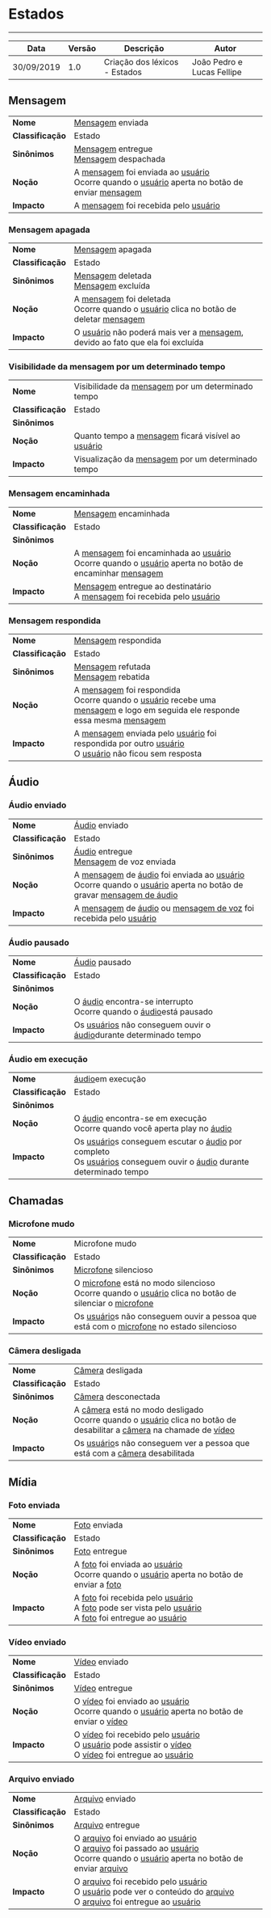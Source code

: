 # Estados
---

| Data | Versão | Descrição | Autor |
| --- | --- | --- | --- |
| 30/09/2019 | 1.0 | Criação dos léxicos - Estados  | João Pedro e Lucas Fellipe |

## **Mensagem**

|           |               |
|-----------|---------------|
| **Nome**  |   [Mensagem](/docs/modeling/lexicos/objects?id=mensagem) enviada    |
| **Classificação** | Estado |
| **Sinônimos** | [Mensagem](/docs/modeling/lexicos/objects?id=mensagem) entregue <br> [Mensagem](/docs/modeling/lexicos/objects?id=mensagem) despachada|
| **Noção**     | A [mensagem](/docs/modeling/lexicos/objects?id=mensagem) foi enviada ao [usuário](/docs/modeling/lexicos/objects?id=usuário) <br> Ocorre quando o [usuário](/docs/modeling/lexicos/objects?id=usuário) aperta no botão de enviar [mensagem](/docs/modeling/lexicos/objects?id=mensagem) |
| **Impacto**   | A [mensagem](/docs/modeling/lexicos/objects?id=mensagem) foi recebida pelo [usuário](/docs/modeling/lexicos/objects?id=usuário) |

### Mensagem apagada
|           |               |
|-----------|---------------|
| **Nome**  |   [Mensagem](/docs/modeling/lexicos/objects?id=mensagem) apagada    |
| **Classificação** | Estado |
| **Sinônimos** | [Mensagem](/docs/modeling/lexicos/objects?id=mensagem) deletada <br> [Mensagem](/docs/modeling/lexicos/objects?id=mensagem) excluída |
| **Noção**     | A [mensagem](/docs/modeling/lexicos/objects?id=mensagem) foi deletada <br> Ocorre quando o [usuário](/docs/modeling/lexicos/objects?id=usuário) clica no botão de deletar [mensagem](/docs/modeling/lexicos/objects?id=mensagem) |
| **Impacto**   | O [usuário](/docs/modeling/lexicos/objects?id=usuário) não poderá mais ver a [mensagem](/docs/modeling/lexicos/objects?id=mensagem), devido ao fato que ela foi excluída |

### Visibilidade da mensagem por um determinado tempo
|           |               |
|-----------|---------------|
| **Nome**  | Visibilidade da [mensagem](/docs/modeling/lexicos/objects?id=mensagem) por um determinado tempo |
| **Classificação** | Estado |
| **Sinônimos** |  |
| **Noção**     | Quanto tempo a [mensagem](/docs/modeling/lexicos/objects?id=mensagem) ficará visível ao [usuário](/docs/modeling/lexicos/objects?id=usuário) |
| **Impacto**   | Visualização da [mensagem](/docs/modeling/lexicos/objects?id=mensagem) por um determinado tempo |

### Mensagem encaminhada
|           |               |
|-----------|---------------|
| **Nome**  |   [Mensagem](/docs/modeling/lexicos/objects?id=mensagem) encaminhada    |
| **Classificação** | Estado |
| **Sinônimos** |  |
| **Noção**     | A [mensagem](/docs/modeling/lexicos/objects?id=mensagem) foi encaminhada ao [usuário](/docs/modeling/lexicos/objects?id=usuário) <br> Ocorre quando o [usuário](/docs/modeling/lexicos/objects?id=usuário) aperta no botão de encaminhar [mensagem](/docs/modeling/lexicos/objects?id=mensagem) |
| **Impacto**   | [Mensagem](/docs/modeling/lexicos/objects?id=mensagem) entregue ao destinatário <br> A [mensagem](/docs/modeling/lexicos/objects?id=mensagem) foi recebida pelo [usuário](/docs/modeling/lexicos/objects?id=usuário) |


### Mensagem respondida
|           |               |
|-----------|---------------|
| **Nome**  |   [Mensagem](/docs/modeling/lexicos/objects?id=mensagem) respondida    |
| **Classificação** | Estado |
| **Sinônimos** | [Mensagem](/docs/modeling/lexicos/objects?id=mensagem) refutada <br> [Mensagem](/docs/modeling/lexicos/objects?id=mensagem) rebatida |
| **Noção**     | A [mensagem](/docs/modeling/lexicos/objects?id=mensagem) foi respondida <br> Ocorre quando o [usuário](/docs/modeling/lexicos/objects?id=usuário) recebe uma [mensagem](/docs/modeling/lexicos/objects?id=mensagem) e logo em seguida ele responde essa mesma [mensagem](/docs/modeling/lexicos/objects?id=mensagem) |
| **Impacto**   | A [mensagem](/docs/modeling/lexicos/objects?id=mensagem) enviada pelo [usuário](/docs/modeling/lexicos/objects?id=usuário) foi respondida por outro [usuário](/docs/modeling/lexicos/objects?id=usuário) <br> O [usuário](/docs/modeling/lexicos/objects?id=usuário) não ficou sem resposta |

## **Áudio**

### Áudio enviado
|           |               |
|-----------|---------------|
| **Nome**  |   [Áudio](/docs/modeling/lexicos/objects?id=áudio) enviado    |
| **Classificação** | Estado |
| **Sinônimos** | [Áudio](/docs/modeling/lexicos/objects?id=áudio) entregue <br> [Mensagem](/docs/modeling/lexicos/objects?id=mensagem) de voz enviada|
| **Noção**     | A [mensagem](/docs/modeling/lexicos/objects?id=mensagem) de [áudio](/docs/modeling/lexicos/objects?id=áudio) foi enviada ao [usuário](/docs/modeling/lexicos/objects?id=usuário) <br> Ocorre quando o [usuário](/docs/modeling/lexicos/objects?id=usuário) aperta no botão de gravar [mensagem de áudio](/docs/modeling/lexicos/objects?id=áudio) |
| **Impacto**   | A [mensagem](/docs/modeling/lexicos/objects?id=mensagem) de [áudio](/docs/modeling/lexicos/objects?id=áudio) ou [mensagem de voz](/docs/modeling/lexicos/objects?id=áudio) foi recebida pelo [usuário](/docs/modeling/lexicos/objects?id=usuário) |

### Áudio pausado
|           |               |
|-----------|---------------|
| **Nome**  |   [Áudio](/docs/modeling/lexicos/objects?id=áudio) pausado    |
| **Classificação** | Estado |
| **Sinônimos** | |
| **Noção**     | O [áudio](/docs/modeling/lexicos/objects?id=áudio) encontra-se interrupto <br> Ocorre quando o [áudio](/docs/modeling/lexicos/objects?id=áudio)está pausado |
| **Impacto**   | Os [usuários](/docs/modeling/lexicos/objects?id=usuário) não conseguem ouvir o [áudio](/docs/modeling/lexicos/objects?id=áudio)durante determinado tempo |

### Áudio em execução
|           |               |
|-----------|---------------|
| **Nome**  |   [áudio](/docs/modeling/lexicos/objects?id=áudio)em execução    |
| **Classificação** | Estado |
| **Sinônimos** | |
| **Noção**     | O [áudio](/docs/modeling/lexicos/objects?id=áudio) encontra-se em execução <br> Ocorre quando você aperta play no [áudio](/docs/modeling/lexicos/objects?id=áudio) |
| **Impacto**   | Os [usuário](/docs/modeling/lexicos/objects?id=usuário)s conseguem escutar o [áudio](/docs/modeling/lexicos/objects?id=áudio) por completo <br> Os [usuários](/docs/modeling/lexicos/objects?id=usuário) conseguem ouvir o [áudio](/docs/modeling/lexicos/objects?id=áudio) durante determinado tempo |

## **Chamadas**

### Microfone mudo
|           |               |
|-----------|---------------|
| **Nome**  |   Microfone mudo   |
| **Classificação** | Estado |
| **Sinônimos** | [Microfone](/docs/modeling/lexicos/objects?id=microfone) silencioso |
| **Noção**     | O [microfone](/docs/modeling/lexicos/objects?id=microfone) está no modo silencioso <br> Ocorre quando o [usuário](/docs/modeling/lexicos/objects?id=usuário) clica no botão de silenciar o [microfone](/docs/modeling/lexicos/objects?id=microfone) |
| **Impacto**   | Os [usuário](/docs/modeling/lexicos/objects?id=usuário)s não conseguem ouvir a pessoa que está com o [microfone](/docs/modeling/lexicos/objects?id=microfone) no estado silencioso |

### Câmera desligada
|           |               |
|-----------|---------------|
| **Nome**  |   [Câmera](/docs/modeling/lexicos/objects?id=câmera) desligada    |
| **Classificação** | Estado |
| **Sinônimos** | [Câmera](/docs/modeling/lexicos/objects?id=câmera) desconectada |
| **Noção**     | A [câmera](/docs/modeling/lexicos/objects?id=câmera) está no modo desligado <br> Ocorre quando o [usuário](/docs/modeling/lexicos/objects?id=usuário) clica no botão de desabilitar a [câmera](/docs/modeling/lexicos/objects?id=câmera) na chamade de [vídeo](/docs/modeling/lexicos/objects?id=vídeo) |
| **Impacto**   | Os [usuário](/docs/modeling/lexicos/objects?id=usuário)s não conseguem ver a pessoa que está com a [câmera](/docs/modeling/lexicos/objects?id=câmera) desabilitada |

## **Mídia**
### Foto enviada
|           |               |
|-----------|---------------|
| **Nome**  |   [Foto](/docs/modeling/lexicos/objects?id=imagem) enviada    |
| **Classificação** | Estado |
| **Sinônimos** | [Foto](/docs/modeling/lexicos/objects?id=imagem) entregue |
| **Noção**     | A [foto](/docs/modeling/lexicos/objects?id=imagem) foi enviada ao [usuário](/docs/modeling/lexicos/objects?id=usuário) <br> Ocorre quando o [usuário](/docs/modeling/lexicos/objects?id=usuário) aperta no botão de enviar a [foto](/docs/modeling/lexicos/objects?id=imagem) |
| **Impacto**   | A [foto](/docs/modeling/lexicos/objects?id=imagem) foi recebida pelo [usuário](/docs/modeling/lexicos/objects?id=usuário) <br> A [foto](/docs/modeling/lexicos/objects?id=imagem) pode ser vista pelo [usuário](/docs/modeling/lexicos/objects?id=usuário) <br> A [foto](/docs/modeling/lexicos/objects?id=imagem) foi entregue ao [usuário](/docs/modeling/lexicos/objects?id=usuário) |

### Vídeo enviado
|           |               |
|-----------|---------------|
| **Nome**  |   [Vídeo](/docs/modeling/lexicos/objects?id=vídeo) enviado    |
| **Classificação** | Estado |
| **Sinônimos** | [Vídeo](/docs/modeling/lexicos/objects?id=vídeo) entregue |
| **Noção**     | O [vídeo](/docs/modeling/lexicos/objects?id=vídeo) foi enviado ao [usuário](/docs/modeling/lexicos/objects?id=usuário) <br> Ocorre quando o [usuário](/docs/modeling/lexicos/objects?id=usuário) aperta no botão de enviar o [vídeo](/docs/modeling/lexicos/objects?id=vídeo) |
| **Impacto**   | O [vídeo](/docs/modeling/lexicos/objects?id=vídeo) foi recebido pelo [usuário](/docs/modeling/lexicos/objects?id=usuário) <br> O [usuário](/docs/modeling/lexicos/objects?id=usuário) pode assistir o [vídeo](/docs/modeling/lexicos/objects?id=vídeo) <br> O [vídeo](/docs/modeling/lexicos/objects?id=vídeo) foi entregue ao [usuário](/docs/modeling/lexicos/objects?id=usuário) |

### Arquivo enviado
|           |               |
|-----------|---------------|
| **Nome**  |   [Arquivo](/docs/modeling/lexicos/objects?id=arquivo) enviado    |
| **Classificação** | Estado |
| **Sinônimos** | [Arquivo](/docs/modeling/lexicos/objects?id=arquivo) entregue |
| **Noção**     | O [arquivo](/docs/modeling/lexicos/objects?id=arquivo) foi enviado ao [usuário](/docs/modeling/lexicos/objects?id=usuário) <br> O [arquivo](/docs/modeling/lexicos/objects?id=arquivo) foi passado ao [usuário](/docs/modeling/lexicos/objects?id=usuário) <br> Ocorre quando o [usuário](/docs/modeling/lexicos/objects?id=usuário) aperta no botão de enviar [arquivo](/docs/modeling/lexicos/objects?id=arquivo) |
| **Impacto**   | O [arquivo](/docs/modeling/lexicos/objects?id=arquivo) foi recebido pelo [usuário](/docs/modeling/lexicos/objects?id=usuário) <br> O [usuário](/docs/modeling/lexicos/objects?id=usuário) pode ver o conteúdo do [arquivo](/docs/modeling/lexicos/objects?id=arquivo) <br> O [arquivo](/docs/modeling/lexicos/objects?id=arquivo) foi entregue ao [usuário](/docs/modeling/lexicos/objects?id=usuário) |
